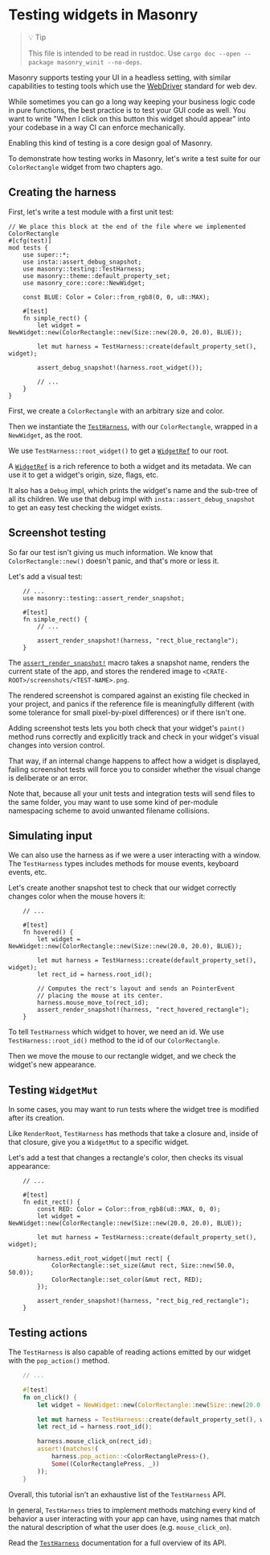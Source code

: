 # Testing widgets in Masonry

<!-- Copyright 2024 the Xilem Authors -->
<!-- SPDX-License-Identifier: Apache-2.0 -->

<div class="rustdoc-hidden">

> 💡 Tip
>
> This file is intended to be read in rustdoc.
> Use `cargo doc --open --package masonry_winit --no-deps`.

</div>

Masonry supports testing your UI in a headless setting, with similar capabilities to testing tools which use the [WebDriver](https://developer.mozilla.org/en-US/docs/Web/WebDriver) standard for web dev.

While sometimes you can go a long way keeping your business logic code in pure functions, the best practice is to test your GUI code as well.
You want to write "When I click on this button this widget should appear" into your codebase in a way CI can enforce mechanically.

Enabling this kind of testing is a core design goal of Masonry.

To demonstrate how testing works in Masonry, let's write a test suite for our `ColorRectangle` widget from two chapters ago.


## Creating the harness

First, let's write a test module with a first unit test:

```rust,ignore
// We place this block at the end of the file where we implemented ColorRectangle
#[cfg(test)]
mod tests {
    use super::*;
    use insta::assert_debug_snapshot;
    use masonry::testing::TestHarness;
    use masonry::theme::default_property_set;
    use masonry_core::core::NewWidget;

    const BLUE: Color = Color::from_rgb8(0, 0, u8::MAX);

    #[test]
    fn simple_rect() {
        let widget = NewWidget::new(ColorRectangle::new(Size::new(20.0, 20.0), BLUE));

        let mut harness = TestHarness::create(default_property_set(), widget);

        assert_debug_snapshot!(harness.root_widget());

        // ...
    }
}
```

First, we create a `ColorRectangle` with an arbitrary size and color.

<!-- TODO - Document NewWidget in previous chapter. -->

Then we instantiate the [`TestHarness`], with our `ColorRectangle`, wrapped in a `NewWidget`, as the root.

We use `TestHarness::root_widget()` to get a [`WidgetRef`] to our root.

A [`WidgetRef`] is a rich reference to both a widget and its metadata.
We can use it to get a widget's origin, size, flags, etc.

It also has a `Debug` impl, which prints the widget's name and the sub-tree of all its children.
We use that debug impl with `insta::assert_debug_snapshot` to get an easy test checking the widget exists.

<!-- TODO - Remove reference to snapshot testing, replace with accessibility testing. -->


## Screenshot testing

So far our test isn't giving us much information.
We know that `ColorRectangle::new()` doesn't panic, and that's more or less it.

Let's add a visual test:

```rust,ignore
    // ...
    use masonry::testing::assert_render_snapshot;

    #[test]
    fn simple_rect() {
        // ...

        assert_render_snapshot!(harness, "rect_blue_rectangle");
    }
```

The [`assert_render_snapshot!`] macro takes a snapshot name, renders the current state of the app, and stores the rendered image to `<CRATE-ROOT>/screenshots/<TEST-NAME>.png`.

The rendered screenshot is compared against an existing file checked in your project, and panics if the reference file is meaningfully different (with some tolerance for small pixel-by-pixel differences) or if there isn't one.

Adding screenshot tests lets you both check that your widget's `paint()` method runs correctly and explicitly track and check in your widget's visual changes into version control.

That way, if an internal change happens to affect how a widget is displayed, failing screenshot tests will force you to consider whether the visual change is deliberate or an error.

Note that, because all your unit tests and integration tests will send files to the same folder, you may want to use some kind of per-module namespacing scheme to avoid unwanted filename collisions.

<!-- TODO - Include screenshot. -->


## Simulating input

We can also use the harness as if we were a user interacting with a window.
The `TestHarness` types includes methods for mouse events, keyboard events, etc.

Let's create another snapshot test to check that our widget correctly changes color when the mouse hovers it:

```rust,ignore
    // ...

    #[test]
    fn hovered() {
        let widget = NewWidget::new(ColorRectangle::new(Size::new(20.0, 20.0), BLUE));

        let mut harness = TestHarness::create(default_property_set(), widget);
        let rect_id = harness.root_id();

        // Computes the rect's layout and sends an PointerEvent
        // placing the mouse at its center.
        harness.mouse_move_to(rect_id);
        assert_render_snapshot!(harness, "rect_hovered_rectangle");
    }
```

To tell `TestHarness` which widget to hover, we need an id.
We use `TestHarness::root_id()` method to the id of our `ColorRectangle`.

Then we move the mouse to our rectangle widget, and we check the widget's new appearance.

<!-- TODO - Include screenshot. -->


## Testing `WidgetMut`

In some cases, you may want to run tests where the widget tree is modified after its creation.

Like `RenderRoot`, `TestHarness` has methods that take a closure and, inside of that closure, give you a `WidgetMut` to a specific widget.

Let's add a test that changes a rectangle's color, then checks its visual appearance:

```rust,ignore
    // ...

    #[test]
    fn edit_rect() {
        const RED: Color = Color::from_rgb8(u8::MAX, 0, 0);
        let widget = NewWidget::new(ColorRectangle::new(Size::new(20.0, 20.0), BLUE));

        let mut harness = TestHarness::create(default_property_set(), widget);

        harness.edit_root_widget(|mut rect| {
            ColorRectangle::set_size(&mut rect, Size::new(50.0, 50.0));
            ColorRectangle::set_color(&mut rect, RED);
        });

        assert_render_snapshot!(harness, "rect_big_red_rectangle");
    }
```

<!-- TODO - Include screenshot. -->


## Testing actions

The `TestHarness` is also capable of reading actions emitted by our widget with the `pop_action()` method.

<!-- TODO - Explain this. -->

```rust
    // ...

    #[test]
    fn on_click() {
        let widget = NewWidget::new(ColorRectangle::new(Size::new(20.0, 20.0), BLUE));

        let mut harness = TestHarness::create(default_property_set(), widget);
        let rect_id = harness.root_id();

        harness.mouse_click_on(rect_id);
        assert!(matches!(
            harness.pop_action::<ColorRectanglePress>(),
            Some((ColorRectanglePress, _))
        ));
    }
```

Overall, this tutorial isn't an exhaustive list of the `TestHarness` API.

In general, `TestHarness` tries to implement methods matching every kind of behavior a user interacting with your app can have, using names that match the natural description of what the user does (e.g. `mouse_click_on`).

Read the [`TestHarness`] documentation for a full overview of its API.

[`Button`]: crate::widgets::Button
[`TestHarness`]: crate::testing::TestHarness
[`WrapperWidget`]: crate::testing::TestHarness
[`WidgetRef`]: crate::core::WidgetRef
[`assert_render_snapshot!`]: crate::testing::assert_render_snapshot
